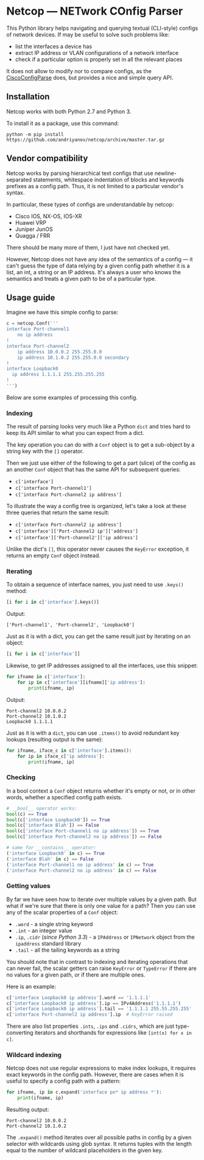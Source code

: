# Netcop — NETwork COnfig Parser

This Python library helps navigating and querying textual (CLI-style) configs of network devices. If may be useful to solve such problems like:
- list the interfaces a device has
- extract IP address or VLAN configurations of a network interface
- check if a particular option is properly set in all the relevant places

It does not allow to modify nor to compare configs, as the [CiscoConfigParse][1] does, but provides a nice and simple query API.

## Installation
Netcop works with both Python 2.7 and Python 3.

To install it as a package, use this command:

    python -m pip install https://github.com/andriyanov/netcop/archive/master.tar.gz


## Vendor compatibility
Netcop works by parsing hierarchical text configs that use newline-separated statements, whitespace indentation of blocks and keywords prefixes as a config path. Thus, it is not limited to a particular vendor's syntax.

In particular, these types of configs are understandable by netcop:
- Cisco IOS, NX-OS, IOS-XR
- Huawei VRP
- Juniper JunOS
- Quagga / FRR

There should be many more of them, I just have not checked yet.

However, Netcop does not have any idea of the semantics of a config — it can't guess the type of data relying by a given config path whether it is a list, an int, a string or an IP address. It's always a user who knows the semantics and treats a given path to be of a particular type.


## Usage guide

Imagine we have this simple config to parse:
```python
c = netcop.Conf('''
interface Port-channel1
    no ip address
!
interface Port-channel2
    ip address 10.0.0.2 255.255.0.0
    ip address 10.1.0.2 255.255.0.0 secondary
!
interface Loopback0
  ip address 1.1.1.1 255.255.255.255
!
''')
```

Below are some examples of processing this config.

### Indexing
The result of parsing looks very much like a Python `dict` and tries hard to keep its API similar to what you can expect from a dict.

The key operation you can do with a `Conf` object is to get a sub-object by a string key with the `[]` operator.

Then we just use either of the following to get a part (slice) of the config as an another `Conf` object that has the same API for subsequent queries:
- `c['interface']`
- `c['interface Port-channel1']`
- `c['interface Port-channel2 ip address']`


To illustrate the way a config tree is organized, let's take a look at these three queries that return the same result:
- `c['interface Port-channel2 ip address']`
- `c['interface']['Port-channel2 ip']['address']`
- `c['interface']['Port-channel2']['ip address']`

Unlike the dict's `[]`, this operator never causes the `KeyError` exception, it returns an empty `Conf` object instead.

### Iterating

To obtain a sequence of interface names, you just need to use `.keys()` method:

```python
[i for i in c['interface'].keys()]
```
Output:

    ['Port-channel1', 'Port-channel2', 'Loopback0']

Just as it is with a dict, you can get the same result just by iterating on an object:
```python
[i for i in c['interface']]
```

Likewise, to get IP addresses assigned to all the interfaces, use this snippet:
```python
for ifname in c['interface']:
    for ip in c['interface'][ifname]['ip address']:
        print(ifname, ip)
```
Output:

    Port-channel2 10.0.0.2
    Port-channel2 10.1.0.2
    Loopback0 1.1.1.1

Just as it is with a `dict`, you can use `.items()` to avoid redundant key lookups (resulting output is the same):
```python
for ifname, iface_c in c['interface'].items():
    for ip in iface_c['ip address']:
        print(ifname, ip)
```

### Checking
In a bool context a `Conf` object returns whether it's empty or not, or in other words, whether a specified config path exists.
```python
# __bool__ operator works:
bool(c) == True
bool(c['interface Loopback0']) == True
bool(c['interface Blah']) == False
bool(c['interface Port-channel1 no ip address']) == True
bool(c['interface Port-channel2 no ip address']) == False

# same for __contains__ operator:
('interface Loopback0' in c) == True
('interface Blah' in c) == False
('interface Port-channel1 no ip address' in c) == True
('interface Port-channel2 no ip address' in c) == False
```

### Getting values
By far we have seen how to iterate over multiple values by a given path. But what if we're sure that there is only one value for a path? Then you can use any of the scalar properties of a `Conf` object:
- `.word` - a single string keyword
- `.int` - an integer value
- `.ip`, `.cidr` (*since Python 3.3*) - a `IPAddress` or `IPNetwork` object from the `ipaddress` standard library
- `.tail` - all the tailing keywords as a string

You should note that in contrast to indexing and iterating operations that can never fail, the scalar getters can raise `KeyError` or `TypeError` if there are no values for a given path, or if there are multiple ones.

Here is an example:

```python
c['interface Loopback0 ip address'].word == '1.1.1.1'
c['interface Loopback0 ip address'].ip == IPv4Address('1.1.1.1')
c['interface Loopback0 ip address'].tail == '1.1.1.1 255.55.255.255'
c['interface Port-channel2 ip address'].ip  # KeyError raised
```

There are also list properties `.ints`, `.ips` and `.cidrs`, which are just type-converting iterators and shorthands for expressions like `[int(x) for x in c]`.

### Wildcard indexing
Netcop does not use regular expressions to make index lookups, it requires exact keywords in the config path. However, there are cases when it is useful to specify a config path with a pattern:
```python
for ifname, ip in c.expand('interface po* ip address *'):
    print(ifname, ip)
```
Resulting output:

    Port-channel2 10.0.0.2
    Port-channel2 10.1.0.2

The `.expand()` method iterates over all possible paths in config by a given selector with wildcards using glob syntax. It returns tuples with the length equal to the number of wildcard placeholders in the given key.


[1]: https://github.com/mpenning/ciscoconfparse
